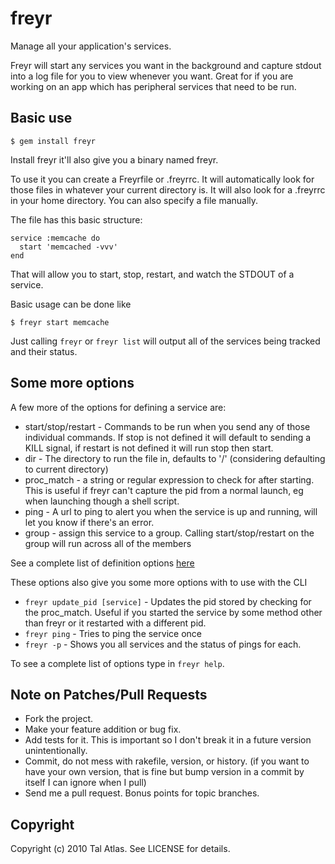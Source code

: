 # freyr

Manage all your application's services.

Freyr will start any services you want in the background and capture stdout into a log file for you to view whenever you want.
Great for if you are working on an app which has peripheral services that need to be run.

## Basic use

    $ gem install freyr

Install freyr it'll also give you a binary named freyr.

To use it you can create a Freyrfile or .freyrrc. It will automatically look for those files in whatever your current
directory is. It will also look for a .freyrrc in your home directory. You can also specify a file manually.

The file has this basic structure:

    service :memcache do
      start 'memcached -vvv'
    end

That will allow you to start, stop, restart, and watch the STDOUT of a service.

Basic usage can be done like

    $ freyr start memcache

Just calling `freyr` or `freyr list` will output all of the services being tracked and their status.

## Some more options

A few more of the options for defining a service are:

* start/stop/restart - Commands to be run when you send any of those individual commands. If stop is not defined it will
default to sending a KILL signal, if restart is not defined it will run stop then start.
* dir - The directory to run the file in, defaults to '/' (considering defaulting to current directory)
* proc_match - a string or regular expression to check for after starting. This is useful if freyr can't capture the pid
from a normal launch, eg when launching though a shell script.
* ping - A url to ping to alert you when the service is up and running, will let you know if there's an error.
* group - assign this service to a group. Calling start/stop/restart on the group will run across all of the members

See a complete list of definition options [here](https://github.com/Talby/freyr/wiki/Service-Definition-Options)

These options also give you some more options with to use with the CLI

* `freyr update_pid [service]` - Updates the pid stored by checking for the proc_match. Useful if you started the service
by some method other than freyr or it restarted with a different pid.
* `freyr ping` - Tries to ping the service once
* `freyr -p` - Shows you all services and the status of pings for each.

To see a complete list of options type in `freyr help`.

## Note on Patches/Pull Requests
 
* Fork the project.
* Make your feature addition or bug fix.
* Add tests for it. This is important so I don't break it in a
  future version unintentionally.
* Commit, do not mess with rakefile, version, or history.
  (if you want to have your own version, that is fine but bump version in a commit by itself I can ignore when I pull)
* Send me a pull request. Bonus points for topic branches.

## Copyright

Copyright (c) 2010 Tal Atlas. See LICENSE for details.
